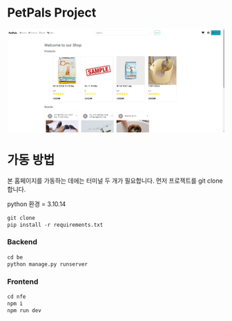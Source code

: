 # PetPals Project

![img](be/static/images/main_homepage.png)

# 가동 방법

본 홈페이지를 가동하는 데에는 터미널 두 개가 필요합니다.
먼저 프로젝트를 git clone 합니다.

python 환경 = 3.10.14


```
git clone
pip install -r requirements.txt
```

### Backend

```
cd be
python manage.py runserver
```

### Frontend

```
cd nfe
npm i
npm run dev
